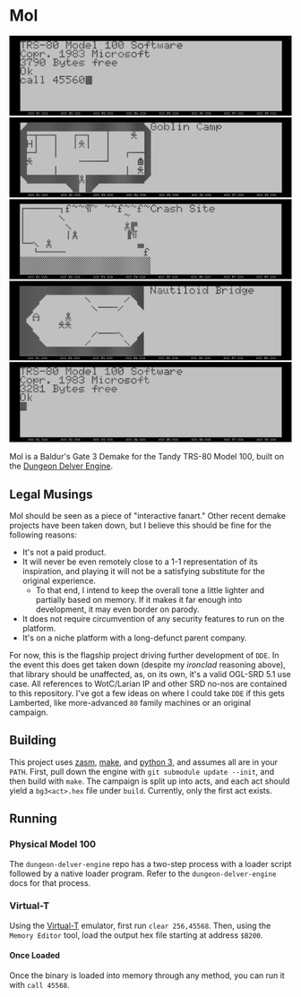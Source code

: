 # Mol

![demo](/gh_media/demo_1.gif)
![demo](/gh_media/goblin_camp.gif)
![demo](/gh_media/recruit_demo.gif)
![demo](/gh_media/zhalk_battle.gif)
![demo](/gh_media/menu_demo.gif)

Mol is a Baldur's Gate 3 Demake for the Tandy TRS-80 Model 100, built on the [Dungeon Delver Engine](https://github.com/ajbowen249/dungeon-delver-engine).

## Legal Musings
Mol should be seen as a piece of "interactive fanart." Other recent demake projects have been taken down, but I believe this should be fine for the following reasons:
- It's not a paid product.
- It will never be even remotely close to a 1-1 representation of its inspiration, and playing it will not be a satisfying substitute for the original experience.
    - To that end, I intend to keep the overall tone a little lighter and partially based on memory. If it makes it far enough into development, it may even border on parody.
- It does not require circumvention of any security features to run on the platform.
- It's on a niche platform with a long-defunct parent company.

For now, this is the flagship project driving further development of `DDE`. In the event this does get taken down (despite my _ironclad_ reasoning above), that library should be unaffected, as, on its own, it's a valid OGL-SRD 5.1 use case. All references to WotC/Larian IP and other SRD no-nos are contained to this repository. I've got a few ideas on where I could take `DDE` if this gets Lamberted, like more-advanced `80` family machines or an original campaign.

## Building

This project uses [zasm](https://k1.spdns.de/Develop/Projects/zasm/Documentation/index.html), [make](https://www.gnu.org/software/make/manual/make.html), and [python 3](https://www.python.org/), and assumes all are in your `PATH`. First, pull down the engine with `git submodule update --init`, and then build with `make`. The campaign is split up into acts, and each act should yield a `bg3<act>.hex` file under `build`. Currently, only the first act exists.

## Running

### Physical Model 100

The `dungeon-delver-engine` repo has a two-step process with a loader script followed by a native loader program. Refer to the `dungeon-delver-engine` docs for that process.

### Virtual-T

Using the [Virtual-T](https://sourceforge.net/projects/virtualt/) emulator, first run `clear 256,45568`. Then, using the `Memory Editor` tool, load the output hex file starting at address `$B200`.

#### Once Loaded

Once the binary is loaded into memory through any method, you can run it with `call 45568`.
